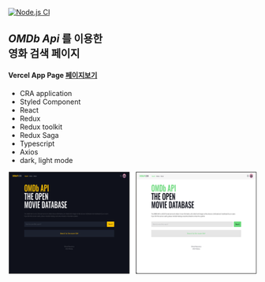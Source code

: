 [![Node.js CI](https://github.com/meiday456/movie-search/actions/workflows/node.js.yml/badge.svg?branch=main)](https://github.com/meiday456/movie-search/actions/workflows/node.js.yml)

## **_OMDb Api_** 를 이용한<br/> 영화 검색 페이지

#### Vercel App Page   [페이지보기](https://movie-search-ruby.vercel.app/search)

- CRA application
- Styled Component
- React
- Redux
- Redux toolkit
- Redux Saga
- Typescript
- Axios
- dark, light mode


![메인페이지](./main.png)

